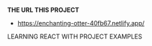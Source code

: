 **THE URL THIS PROJECT**

- https://enchanting-otter-40fb67.netlify.app/

LEARNING REACT WITH PROJECT EXAMPLES